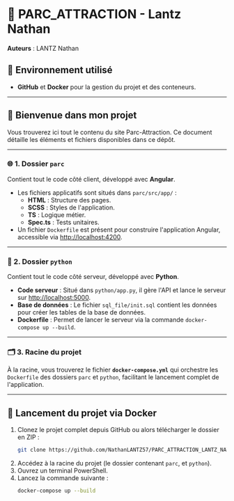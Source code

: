 # 🎢 PARC_ATTRACTION - Lantz Nathan  
**Auteurs** : LANTZ Nathan 

## 🚀 Environnement utilisé  
- **GitHub** et **Docker** pour la gestion du projet et des conteneurs.  

---

## 🎉 Bienvenue dans mon projet  
Vous trouverez ici tout le contenu du site Parc-Attraction. Ce document détaille les éléments et fichiers disponibles dans ce dépôt.

---

### 🌐 1. Dossier `parc`  
Contient tout le code côté client, développé avec **Angular**.  

- Les fichiers applicatifs sont situés dans `parc/src/app/` :  
  - **HTML** : Structure des pages.  
  - **SCSS** : Styles de l'application.  
  - **TS** : Logique métier.  
  - **Spec.ts** : Tests unitaires.  
- Un fichier `Dockerfile` est présent pour construire l'application Angular, accessible via [http://localhost:4200](http://localhost:4200).  

---

### 🔧 2. Dossier `python`  
Contient tout le code côté serveur, développé avec **Python**.  

- **Code serveur** : Situé dans `python/app.py`, il gère l'API et lance le serveur sur [http://localhost:5000](http://localhost:5000).  
- **Base de données** : Le fichier `sql_file/init.sql` contient les données pour créer les tables de la base de données.  
- **Dockerfile** : Permet de lancer le serveur via la commande `docker-compose up --build`.  

---

### 🗂️ 3. Racine du projet  
À la racine, vous trouverez le fichier **`docker-compose.yml`** qui orchestre les `Dockerfile` des dossiers `parc` et `python`, facilitant le lancement complet de l'application.  

---

## 🐳 Lancement du projet via Docker

1. Clonez le projet complet depuis GitHub ou alors télécharger le dossier en ZIP :  
   ```bash
   git clone https://github.com/NathanLANTZ57/PARC_ATTRACTION_LANTZ_NATHAN.git
   ```
2. Accédez à la racine du projet (le dossier contenant `parc`, et `python`).  
3. Ouvrez un terminal PowerShell.  
4. Lancez la commande suivante :  
   ```bash
   docker-compose up --build
   ```